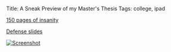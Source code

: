 Title: A Sneak Preview of my Master's Thesis
Tags: college, ipad

[150 pages of insanity](http://dl.dropbox.com/u/360865/thesis/iPathCase.pdf)

[Defense slides](http://dl.dropbox.com/u/360865/thesis/slides.pdf)

[![Screenshot](http://dl.dropbox.com/u/360865/steveasleep/ipathcase-kegg-thumb.png)](http://dl.dropbox.com/u/360865/steveasleep/ipathcase-kegg.png)
